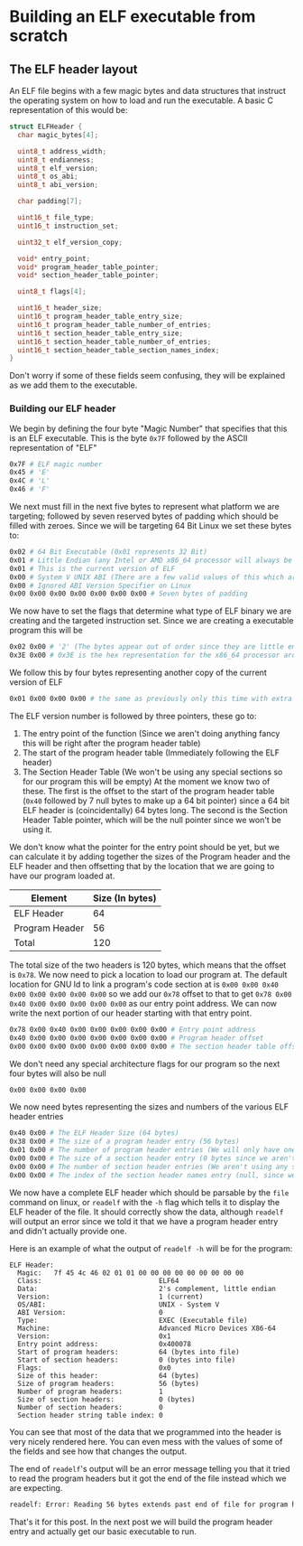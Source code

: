 # Building an ELF executable from scratch

## The ELF header layout
An ELF file begins with a few magic bytes and data structures that instruct the operating system on how to load and run the executable.
A basic C representation of this would be:
```c
struct ELFHeader {
  char magic_bytes[4];

  uint8_t address_width;
  uint8_t endianness;
  uint8_t elf_version;
  uint8_t os_abi;
  uint8_t abi_version;

  char padding[7];

  uint16_t file_type;
  uint16_t instruction_set;

  uint32_t elf_version_copy;

  void* entry_point;
  void* program_header_table_pointer;
  void* section_header_table_pointer;

  uint8_t flags[4];

  uint16_t header_size;
  uint16_t program_header_table_entry_size;
  uint16_t program_header_table_number_of_entries;
  uint16_t section_header_table_entry_size;
  uint16_t section_header_table_number_of_entries;
  uint16_t section_header_table_section_names_index;
}
```
Don't worry if some of these fields seem confusing, they will be explained as we add them to the executable.

### Building our ELF header
We begin by defining the four byte "Magic Number" that specifies that this is an ELF executable. This is the byte `0x7F` followed by the
ASCII representation of "ELF"
```bash
0x7F # ELF magic number
0x45 # 'E'
0x4C # 'L'
0x46 # 'F'
```
We next must fill in the next five bytes to represent what platform we are targeting; followed by seven reserved bytes of 
padding which should be filled with zeroes. Since we will be targeting 64 Bit Linux we set these bytes to:

```bash
0x02 # 64 Bit Executable (0x01 represents 32 Bit)
0x01 # Little Endian (any Intel or AMD x86_64 processor will always be little endian
0x01 # This is the current version of ELF
0x00 # System V UNIX ABI (There are a few valid values of this which aren't reproduced here) 
0x00 # Ignored ABI Version Specifier on Linux
0x00 0x00 0x00 0x00 0x00 0x00 0x00 # Seven bytes of padding
```

We now have to set the flags that determine what type of ELF binary we are creating and the targeted instruction set.
Since we are creating a executable program this will be 
```bash
0x02 0x00 # '2' (The bytes appear out of order since they are little endian)
0x3E 0x00 # 0x3E is the hex representation for the x86_64 processor architecture
``` 

We follow this by four bytes representing another copy of the current version of ELF
```bash
0x01 0x00 0x00 0x00 # the same as previously only this time with extra bytes
```
The ELF version number is followed by three pointers, these go to:
1. The entry point of the function (Since we aren't doing anything fancy this will be right after the program header table)
2. The start of the program header table (Immediately following the ELF header)
3. The Section Header Table (We won't be using any special sections so for our program this will be empty)
At the moment we know two of these. The first is the offset to the start of the program header table (`0x40` followed by 
7 null bytes to make up a 64 bit pointer) since a 64 bit ELF header is (coincidentally) 64 bytes long.
The second is the Section Header Table pointer, which will be the null pointer since we won't be using it.

We don't know what the pointer for the entry point should be yet, but we can calculate it by adding together the sizes of the
Program header and the ELF header and then offsetting that by the location that we are going to have our program loaded at.

| Element       | Size (In bytes) |
|---------------|-----------------|
|ELF Header     |             64  |
|Program Header |             56  |
|Total          |             120 |

The total size of the two headers is 120 bytes, which means that the offset is `0x78`. We now need to pick a location to load
our program at. The default location for GNU ld to link a program's code section at is `0x00 0x00 0x40 0x00 0x00 0x00 0x00 0x00`
so we add our `0x78` offset to that to get `0x78 0x00 0x40 0x00 0x00 0x00 0x00 0x00` as our entry point address.
We can now write the next portion of our header starting with that entry point.
```bash
0x78 0x00 0x40 0x00 0x00 0x00 0x00 0x00 # Entry point address 
0x40 0x00 0x00 0x00 0x00 0x00 0x00 0x00 # Program header offset
0x00 0x00 0x00 0x00 0x00 0x00 0x00 0x00 # The section header table offset (We aren't using this so it is null)
```
We don't need any special architecture flags for our program so the next four bytes will also be null
```bash
0x00 0x00 0x00 0x00
```
We now need bytes representing the sizes and numbers of the various ELF header entries
```bash
0x40 0x00 # The ELF Header Size (64 bytes)
0x38 0x00 # The size of a program header entry (56 bytes)
0x01 0x00 # The number of program header entries (We will only have one)
0x00 0x00 # The size of a section header entry (0 bytes since we aren't using it)
0x00 0x00 # The number of section header entries (We aren't using any sections)
0x00 0x00 # The index of the section header names entry (null, since we aren't using it)
```

We now have a complete ELF header which should be parsable by the `file` command on linux, or `readelf` with
the `-h` flag which tells it to display the ELF header of the file. It should correctly show the data, although
`readelf` will output an error since we told it that we have a program header entry and didn't actually provide
one. 

Here is an example of what the output of `readelf -h` will be for the program:
```
ELF Header:
  Magic:   7f 45 4c 46 02 01 01 00 00 00 00 00 00 00 00 00
  Class:                             ELF64
  Data:                              2's complement, little endian
  Version:                           1 (current)
  OS/ABI:                            UNIX - System V
  ABI Version:                       0
  Type:                              EXEC (Executable file)
  Machine:                           Advanced Micro Devices X86-64
  Version:                           0x1
  Entry point address:               0x400078
  Start of program headers:          64 (bytes into file)
  Start of section headers:          0 (bytes into file)
  Flags:                             0x0
  Size of this header:               64 (bytes)
  Size of program headers:           56 (bytes)
  Number of program headers:         1
  Size of section headers:           0 (bytes)
  Number of section headers:         0
  Section header string table index: 0
```
You can see that most of the data that we programmed into the header is very nicely rendered here. You can even mess
with the values of some of the fields and see how that changes the output.

The end of `readelf`'s output will be an error message telling you that it tried to read
the program headers but it got the end of the file instead which we are expecting.
```txt
readelf: Error: Reading 56 bytes extends past end of file for program headers
```

That's it for this post. In the next post we will build the program header entry and actually get our basic executable to run.
